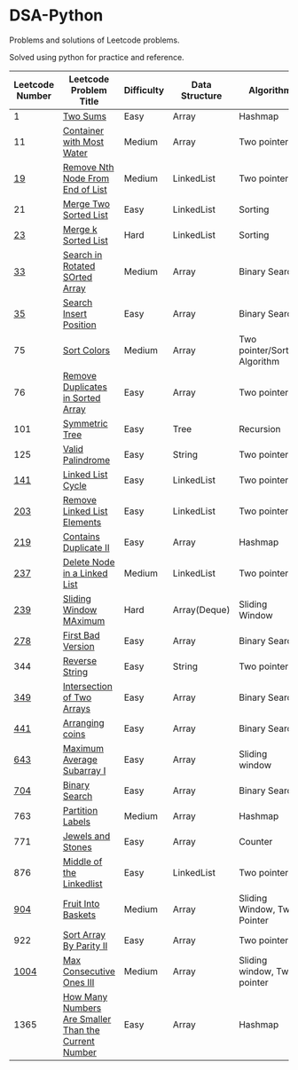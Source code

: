 # DSA-Python
Problems and solutions of Leetcode problems.

Solved using python for practice and reference.


Leetcode Number | Leetcode Problem Title | Difficulty | Data Structure | Algorithm
---|-------------------|-----------------|-----------------|--------------
1 | [Two Sums](https://github.com/Thaarik/DSA-Python/blob/main/leetcode/1_Two_sums.py) | Easy | Array | Hashmap
11 | [Container with Most Water](https://github.com/Thaarik/DSA-Python/blob/main/leetcode/11_Container_With_Most_Water.py) | Medium | Array | Two pointer
[19](https://leetcode.com/problems/remove-nth-node-from-end-of-list/) | [Remove Nth Node From End of List](https://github.com/Thaarik/DSA-Python/blob/main/leetcode/19_remove_nth_node_of_Linkedlist.py) | Medium | LinkedList | Two pointer
21 | [Merge Two Sorted List](https://github.com/Thaarik/DSA-Python/blob/main/leetcode/21_merge_two_sorted_lists.py) | Easy | LinkedList | Sorting
[23](https://leetcode.com/problems/merge-k-sorted-lists/) | [Merge k Sorted List](https://github.com/Thaarik/DSA-Python/blob/main/leetcode/23_Merge_K_Sorted_lists.py) | Hard | LinkedList | Sorting
[33](https://leetcode.com/problems/search-in-rotated-sorted-array/description/) | [Search in Rotated SOrted Array](https://github.com/Thaarik/DSA-Python/blob/main/leetcode/33_Search_in_Rotated_Sorted_Array.py) | Medium | Array | Binary Search
[35](https://leetcode.com/problems/search-insert-position/) | [Search Insert Position](https://github.com/Thaarik/DSA-Python/blob/main/leetcode/35_search_Insert_Position.py) | Easy | Array | Binary Search
75 | [Sort Colors](https://github.com/Thaarik/DSA-Python/blob/main/leetcode/75_Sort_colors.py) | Medium | Array | Two pointer/Sorting Algorithm
76 | [Remove Duplicates in Sorted Array](https://github.com/Thaarik/DSA-Python/blob/main/leetcode/26_Remove_duplicates_from_sorted_array.py) | Easy | Array | Two pointer
101 | [Symmetric Tree](https://github.com/Thaarik/DSA-Python/blob/main/leetcode/101_Symmetric_tree.py) | Easy | Tree | Recursion
125 | [Valid Palindrome](https://github.com/Thaarik/DSA-Python/blob/main/leetcode/125_Valid_Palindrome.py) | Easy | String | Two pointer
[141](https://leetcode.com/problems/linked-list-cycle/description/) | [Linked List Cycle](https://github.com/Thaarik/DSA-Python/blob/main/leetcode/141_LinkedList_Cycle.py) | Easy | LinkedList | Two pointer
[203](https://leetcode.com/problems/remove-linked-list-elements/) | [Remove Linked List Elements](https://github.com/Thaarik/DSA-Python/blob/main/leetcode/203_Remove_Linkedlist_Elements.py) | Easy | LinkedList | Two pointer
[219](https://leetcode.com/problems/contains-duplicate-ii/description/) | [Contains Duplicate II](https://github.com/Thaarik/DSA-Python/blob/main/leetcode/219_Contains_Duplicate_II.py) | Easy | Array | Hashmap
[237](https://leetcode.com/problems/delete-node-in-a-linked-list/description/) | [Delete Node in a Linked List](https://github.com/Thaarik/DSA-Python/blob/main/leetcode/237_Delete_Node_in_a_Linked_List.py) | Medium | LinkedList | Two pointer
[239](https://leetcode.com/problems/sliding-window-maximum/description/) | [Sliding Window MAximum](https://github.com/Thaarik/DSA-Python/blob/main/leetcode/239_Sliding_Window.py) | Hard | Array(Deque) | Sliding Window
[278](https://leetcode.com/problems/first-bad-version/) | [First Bad Version](https://github.com/Thaarik/DSA-Python/blob/main/leetcode/278_First_Bad_Version.py) | Easy | Array | Binary Search
344 | [Reverse String](https://github.com/Thaarik/DSA-Python/blob/main/leetcode/344_reverse_strings.py) | Easy | String | Two pointer
[349](https://leetcode.com/problems/intersection-of-two-arrays/description/) | [Intersection of Two Arrays](https://github.com/Thaarik/DSA-Python/blob/main/leetcode/349_Intersection_of_Two_Array.py) | Easy | Array | Binary Search
[441](https://leetcode.com/problems/arranging-coins/description/) | [Arranging coins](https://github.com/Thaarik/DSA-Python/blob/main/leetcode/441_Arranging_Coins.py) | Easy | Array | Binary Search
[643](https://leetcode.com/problems/maximum-average-subarray-i/description/) | [Maximum Average Subarray I](https://github.com/Thaarik/DSA-Python/blob/main/leetcode/643_Maximum_Average_subarray_I.py) | Easy | Array | Sliding window
[704](https://leetcode.com/problems/binary-search/description/) | [Binary Search](https://github.com/Thaarik/DSA-Python/blob/main/leetcode/704_Binary_Search.py) | Easy | Array | Binary Search
763 | [Partition Labels](https://github.com/Thaarik/DSA-Python/blob/main/leetcode/763_Partition_labels.py) | Medium | Array | Hashmap
771 | [Jewels and Stones](https://github.com/Thaarik/DSA-Python/blob/main/leetcode/771_Jewels_and_Stones.py) | Easy | Array | Counter
876 | [Middle of the Linkedlist](https://github.com/Thaarik/DSA-Python/blob/main/leetcode/876_middle_of_linkedlist.py) | Easy | LinkedList | Two pointer
[904](https://leetcode.com/problems/fruit-into-baskets/description/) | [Fruit Into Baskets](https://github.com/Thaarik/DSA-Python/blob/main/leetcode/904_Fruit_into_Basket.py) | Medium | Array | Sliding Window, Two Pointer
922 | [Sort Array By Parity II](https://github.com/Thaarik/DSA-Python/blob/main/leetcode/922_Sort_Array_By_Parity_II.py) | Easy | Array | Two pointer
[1004](https://leetcode.com/problems/max-consecutive-ones-iii/description/) | [ Max Consecutive Ones III](https://github.com/Thaarik/DSA-Python/blob/main/leetcode/1004_Max_Consecutive_Ones_III.py) | Medium | Array | Sliding window, Two pointer
1365 | [How Many Numbers Are Smaller Than the Current Number](https://github.com/Thaarik/DSA-Python/blob/main/leetcode/1365_how_many_numbers_are_smaller_than_the_current_number.py) | Easy | Array | Hashmap


